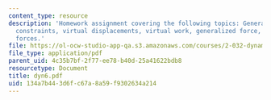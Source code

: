 ```yaml
---
content_type: resource
description: 'Homework assignment covering the following topics: Generalized coordinates,
  constraints, virtual displacements, virtual work, generalized force, and conservative
  forces.'
file: https://ol-ocw-studio-app-qa.s3.amazonaws.com/courses/2-032-dynamics-fall-2004/134a7b443d6fc67a8a59f9302634a214_dyn6.pdf
file_type: application/pdf
parent_uid: 4c35b7bf-2f77-ee78-b40d-25a41622bdb8
resourcetype: Document
title: dyn6.pdf
uid: 134a7b44-3d6f-c67a-8a59-f9302634a214
---
```

